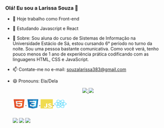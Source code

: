 ### Olá! Eu sou a Larissa Souza 👋

- 🔭 Hoje trabalho como Front-end
- 🌱 Estudando Javascript e React
- 💬 Sobre: Sou aluna do curso de Sistemas de Informação na Universidade Estácio de Sá, estou cursando 6° período no turno da noite. Sou uma pessoa bastante comunicativa. Como você verá, tenho pouco menos de 1 ano de  experiência prática codificando com as linguagens HTML, CSS e JavaScript.
- 📫 Contate-me no e-mail: souzalarissa383@gmail.com
- 😄 Pronouns: Ela/Dela

  <div align="center">
      <a href="https://github.com/souzalarissa383">
      <img height="180em" src="https://github-readme-stats.vercel.app/api?username=souzalarissa383&show_icons=false&theme=dark&include_all_commits=true&count_private=true"/>
     <img height="180em" src="https://github-readme-stats.vercel.app/api/top-langs/?username=souzalarissa383&layout=compact&langs_count=7&theme=dark"/>
  </div>
  
  <div style="display: inline_block"><br>
    <img align="center" alt="HTML" height="30" width="40" src="https://raw.githubusercontent.com/devicons/devicon/master/icons/html5/html5-original.svg">
    <img align="center" alt="CSS" height="30" width="40" src="https://raw.githubusercontent.com/devicons/devicon/master/icons/css3/css3-original.svg">
      <img align="center" alt="Js" height="30" width="40" src="https://raw.githubusercontent.com/devicons/devicon/master/icons/javascript/javascript-plain.svg">
       <img align="center" alt="React" height="30" width="40" src="https://raw.githubusercontent.com/devicons/devicon/master/icons/react/react-original.svg">
  </div>
  
  ##
  
  <div> 
    <a href="https://instagram.com/larissa.rdsouza" target="_blank"><img src="https://img.shields.io/badge/-Instagram-%23E4405F?style=for-the-badge&logo=instagram&logoColor=white" target="_blank"></a>
    <a href = "mailto:contatosouzalarissa383@gmail.com"><img src="https://img.shields.io/badge/-Gmail-%23333?style=for-the-badge&logo=gmail&logoColor=white" target="_blank"></a>
    <a href="https://www.linkedin.com/in/larissa-ribeiro-de-souza-182019a6/" target="_blank"><img src="https://img.shields.io/badge/-LinkedIn-%230077B5?style=for-the-badge&logo=linkedin&logoColor=white" target="_blank"></a> 
    
    
  </div>
